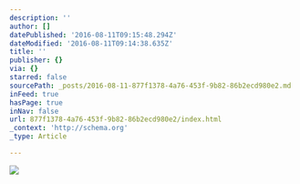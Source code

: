 ```yaml
---
description: ''
author: []
datePublished: '2016-08-11T09:15:48.294Z'
dateModified: '2016-08-11T09:14:38.635Z'
title: ''
publisher: {}
via: {}
starred: false
sourcePath: _posts/2016-08-11-877f1378-4a76-453f-9b82-86b2ecd980e2.md
inFeed: true
hasPage: true
inNav: false
url: 877f1378-4a76-453f-9b82-86b2ecd980e2/index.html
_context: 'http://schema.org'
_type: Article

---
```

![](https://the-grid-user-content.s3-us-west-2.amazonaws.com/df09ee64-d432-4ae9-9ea7-fbfbd1c4e392.jpg)